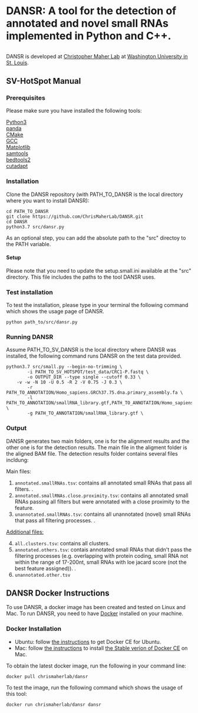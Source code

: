 # DANSR: A tool for the detection of annotated and novel small RNAs implemented in Python and C++. 

## 
DANSR is developed at [Christopher Maher Lab](http://www.maherlab.com/) at [Washington University in St. Louis](http://www.wustl.edu).
   
## SV-HotSpot Manual
### Prerequisites
Please make sure you have installed the following tools:

[Python3](https://www.python.org/) <br>
[panda](https://pandas.pydata.org/) <br>
[CMake](https://cmake.org/) <br>
[GCC](https://gcc.gnu.org/) <br>
[Matplotlib](http://matplotlib.org/) <br>
[samtools](https://github.com/samtools/samtools) <br>
[bedtools2](https://github.com/arq5x/bedtools2) <br>
[cutadapt](https://cutadapt.readthedocs.io/en/stable/) 

### Installation
Clone the DANSR repository (with PATH_TO_DANSR is the local directory where you want to install DANSR):

```
cd PATH_TO_DANSR
git clone https://github.com/ChrisMaherLab/DANSR.git
cd DANSR
python3.7 src/dansr.py
```
As an optional step, you can add the absolute path to the "src" directoy to the PATH variable. 
 
#### Setup
Please note that you need to update the setup.small.ini available at the "src" directory. This file includes the paths to the tool DANSR uses. 

### Test installation
To test the installation, please type in your terminal the following command which shows the usage page of DANSR. 
```
python path_to/src/dansr.py
```

### Running DANSR
Assume PATH_TO_SV_DANSR is the local directory where DANSR was installed, the following command runs DANSR on the test data provided.

```
python3.7 src/small.py --begin-no-trimming \
        -i PATH_TO_SV_HOTSPOT/test_data/CRC1-P.fastq \
        -o OUTPUT_DIR --type single --cutoff 0.33 \
	-v -w -N 10 -U 0.5 -R 2 -V 0.75 -J 0.3 \
        -r PATH_TO_ANNOTATION/Homo_sapiens.GRCh37.75.dna.primary_assembly.fa \
        -l PATH_TO_ANNOTATION/smallRNA_library.gtf,PATH_TO_ANNOTATION/Homo_sapiens.GRCh37.75.gtf \
        -g PATH_TO_ANNOTATION/smallRNA_library.gtf \
```

### Output  
DANSR generates two main folders, one is for the alignment results and the other one is for the detection results. The main file in the aligment folder is the aligned BAM file. The detection results folder contains several files incldung:  
 
Main files:
1. ```annotated.smallRNAs.tsv```: contains all annotated small RNAs that pass all filters. . 
2. ```annotated.smallRNAs.close.proximity.tsv```: contains all annotated small RNAs passing all filters but were annotated with a close proximity to the feature.  
3. ```unannotated.smallRNAs.tsv```: contains all unannotated (novel) small RNAs that pass all filtering processes. . 

<u>Additional files:</u> 

4. ```all.clusters.tsv```: contains all clusters. 
5. ```annotated.others.tsv```: contais annotated small RNAs that didn't pass the filtering processes (e.g. overlapping with protein coding, small RNA not within the range of 17-200nt, small RNAs with loe jacard score (not the best feature assigned)). . 
6. ```unannotated.other.tsv```


## DANSR Docker Instructions
To use DANSR, a docker image has been created and tested on Linux and Mac. To run DANSR, you need to have [Docker](https://docs.docker.com/) installed on your machine. 

### Docker Installation
* Ubuntu: follow [the instructions](https://docs.docker.com/engine/installation/linux/docker-ce/ubuntu/) to get Docker CE for Ubuntu.
* Mac: follow [the instructions](https://store.docker.com/editions/community/docker-ce-desktop-mac) to install [the Stable verion of Docker CE](https://download.docker.com/mac/stable/Docker.dmg) on Mac.
<!--- 
* Windows: follow [the instructions](https://docs.docker.com/toolbox/toolbox_install_windows/) to install [Docker Toolbox](https://download.docker.com/win/stable/DockerTool    box.exe) on Windows. 
-->
 
To obtain the latest docker image, run the following in your command line:
 
```
docker pull chrismaherlab/dansr
```
To test the image, run the following command which shows the usage of this tool:
```
docker run chrismaherlab/dansr dansr
```

